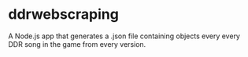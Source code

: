 # ddrwebscraping
A Node.js app that generates a .json file containing objects every every DDR song in the game from every version.
